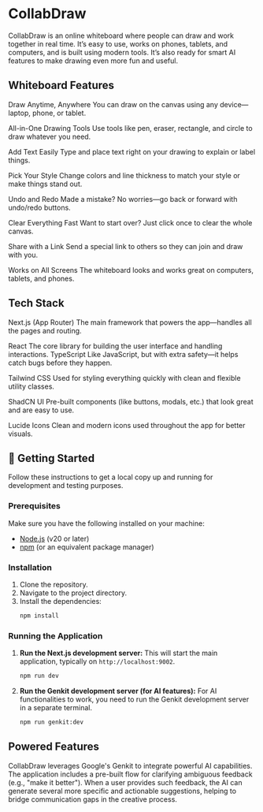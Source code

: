 # CollabDraw

 CollabDraw is an online whiteboard where people can draw and work together in real time. It’s easy to use, works on phones, tablets, and computers, and is built using modern tools. It’s also ready for smart AI features to make drawing even more fun and useful.
## Whiteboard Features

 Draw Anytime, Anywhere
You can draw on the canvas using any device—laptop, phone, or tablet.

All-in-One Drawing Tools
Use tools like pen, eraser, rectangle, and circle to draw whatever you need.

Add Text Easily
Type and place text right on your drawing to explain or label things.

Pick Your Style
Change colors and line thickness to match your style or make things stand out.

Undo and Redo
Made a mistake? No worries—go back or forward with undo/redo buttons.

Clear Everything Fast
Want to start over? Just click once to clear the whole canvas.

Share with a Link
Send a special link to others so they can join and draw with you.

Works on All Screens
The whiteboard looks and works great on computers, tablets, and phones.


##  Tech Stack

 Next.js (App Router)
The main framework that powers the app—handles all the pages and routing.

React
The core library for building the user interface and handling interactions.
TypeScript
Like JavaScript, but with extra safety—it helps catch bugs before they happen.

Tailwind CSS
Used for styling everything quickly with clean and flexible utility classes.

ShadCN UI
Pre-built components (like buttons, modals, etc.) that look great and are easy to use.

Lucide Icons
Clean and modern icons used throughout the app for better visuals.
## 🏁 Getting Started

Follow these instructions to get a local copy up and running for development and testing purposes.

### Prerequisites

Make sure you have the following installed on your machine:
- [Node.js](https://nodejs.org/en/) (v20 or later)
- [npm](https://www.npmjs.com/) (or an equivalent package manager)

### Installation

1.  Clone the repository.
2.  Navigate to the project directory.
3.  Install the dependencies:
    ```sh
    npm install
    ```

### Running the Application

1.  **Run the Next.js development server:**
    This will start the main application, typically on `http://localhost:9002`.
    ```sh
    npm run dev
    ```

2.  **Run the Genkit development server (for AI features):**
    For AI functionalities to work, you need to run the Genkit development server in a separate terminal.
    ```sh
    npm run genkit:dev
    ```

##  Powered Features

CollabDraw leverages Google's Genkit to integrate powerful AI capabilities. The application includes a pre-built flow for clarifying ambiguous feedback (e.g., "make it better"). When a user provides such feedback, the AI can generate several more specific and actionable suggestions, helping to bridge communication gaps in the creative process.
